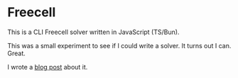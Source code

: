 # Freecell

This is a CLI Freecell solver written in JavaScript (TS/Bun).

This was a small experiment to see if I could write a solver. It turns out I can. Great.

I wrote a [blog post](https://tomontheinternet.com/freecell-solver) about it.
